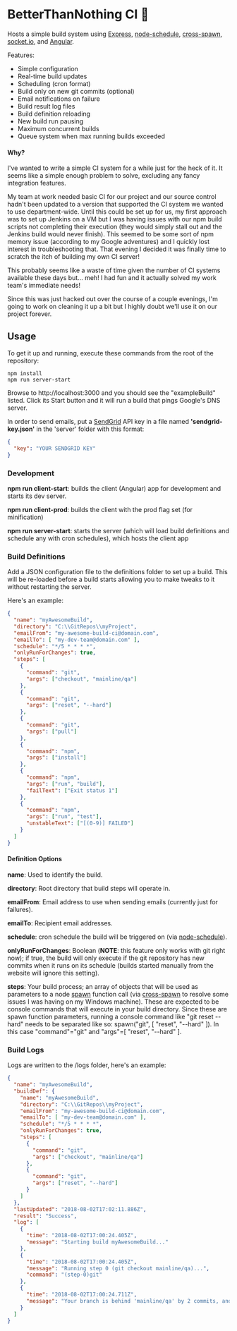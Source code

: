 # BetterThanNothing CI 🔨

Hosts a simple build system using [Express](https://expressjs.com/), [node-schedule](https://www.npmjs.com/package/node-schedule), [cross-spawn](https://www.npmjs.com/package/cross-spawn), [socket.io](https://socket.io/), and [Angular](https://angular.io/).

Features:

- Simple configuration
- Real-time build updates
- Scheduling (cron format)
- Build only on new git commits (optional)
- Email notifications on failure
- Build result log files
- Build definition reloading
- New build run pausing
- Maximum concurrent builds
- Queue system when max running builds exceeded

#### Why?

I've wanted to write a simple CI system for a while just for the heck of it. It seems like a simple enough problem to solve, excluding any fancy integration features.

My team at work needed basic CI for our project and our source control hadn't been updated to a version that supported the CI system we wanted to use department-wide. Until this could be set up for us, my first approach was to set up Jenkins on a VM but I was having issues with our npm build scripts not completing their execution (they would simply stall out and the Jenkins build would never finish). This seemed to be some sort of npm memory issue (according to my Google adventures) and I quickly lost interest in troubleshooting that. That evening I decided it was finally time to scratch the itch of building my own CI server!

This probably seems like a waste of time given the number of CI systems available these days but... meh! I had fun and it actually solved my work team's immediate needs!

Since this was just hacked out over the course of a couple evenings, I'm going to work on cleaning it up a bit but I highly doubt we'll use it on our project forever.

## Usage

To get it up and running, execute these commands from the root of the repository:

```
npm install
npm run server-start
```

Browse to http://localhost:3000 and you should see the "exampleBuild" listed. Click its Start button and it will run a build that pings Google's DNS server.

In order to send emails, put a [SendGrid](https://sendgrid.com/) API key in a file named **'sendgrid-key.json'** in the 'server' folder with this format:

```JSON
{
  "key": "YOUR SENDGRID KEY"
}
```

### Development

**npm run client-start**: builds the client (Angular) app for development and starts its dev server.

**npm run client-prod**: builds the client with the prod flag set (for minification)

**npm run server-start**: starts the server (which will load build definitions and schedule any with cron schedules), which hosts the client app

### Build Definitions

Add a JSON configuration file to the definitions folder to set up a build. This will be re-loaded before a build starts allowing you to make tweaks to it without restarting the server.

Here's an example:

```JSON
{
  "name": "myAwesomeBuild",
  "directory": "C:\\GitRepos\\myProject",
  "emailFrom": "my-awesome-build-ci@domain.com",
  "emailTo": [ "my-dev-team@domain.com" ],
  "schedule": "*/5 * * * *",
  "onlyRunForChanges": true,
  "steps": [
    {
      "command": "git",
      "args": ["checkout", "mainline/qa"]
    },
    {
      "command": "git",
      "args": ["reset", "--hard"]
    },
    {
      "command": "git",
      "args": ["pull"]
    },
    {
      "command": "npm",
      "args": ["install"]
    },
    {
      "command": "npm",
      "args": ["run", "build"],
      "failText": ["Exit status 1"]
    },
    {
      "command": "npm",
      "args": ["run", "test"],
      "unstableText": ["[(0-9)] FAILED"]
    }
  ]
}
```

#### Definition Options

**name**: Used to identify the build.

**directory**: Root directory that build steps will operate in.

**emailFrom**: Email address to use when sending emails (currently just for failures).

**emailTo**: Recipient email addresses.

**schedule**: cron schedule the build will be triggered on (via [node-schedule](https://www.npmjs.com/package/node-schedule)).

**onlyRunForChanges**: Boolean (**NOTE**: this feature only works with git right now); if true, the build will only execute if the git repository has new commits when it runs on its schedule (builds started manually from the website will ignore this setting).

**steps**: Your build process; an array of objects that will be used as parameters to a node [spawn](https://nodejs.org/api/child_process.html#child_process_child_process_spawn_command_args_options) function call (via [cross-spawn](https://www.npmjs.com/package/cross-spawn) to resolve some issues I was having on my Windows machine). These are expected to be console commands that will execute in your build directory. Since these are spawn function parameters, running a console command like "git reset --hard" needs to be separated like so: spawn("git", [ "reset", "--hard" ]). In this case "command"="git" and "args"=[ "reset", "--hard" ].

### Build Logs

Logs are written to the /logs folder, here's an example:

```JSON
{
  "name": "myAwesomeBuild",
  "buildDef": {
    "name": "myAwesomeBuild",
    "directory": "C:\\GitRepos\\myProject",
    "emailFrom": "my-awesome-build-ci@domain.com",
    "emailTo": [ "my-dev-team@domain.com" ],
    "schedule": "*/5 * * * *",
    "onlyRunForChanges": true,
    "steps": [
      {
        "command": "git",
        "args": ["checkout", "mainline/qa"]
      },
      {
        "command": "git",
        "args": ["reset", "--hard"]
      }
    ]
  },
  "lastUpdated": "2018-08-02T17:02:11.886Z",
  "result": "Success",
  "log": [
    {
      "time": "2018-08-02T17:00:24.405Z",
      "message": "Starting build myAwesomeBuild..."
    },
    {
      "time": "2018-08-02T17:00:24.405Z",
      "message": "Running step 0 (git checkout mainline/qa)...",
      "command": "(step-0)git"
    },
    {
      "time": "2018-08-02T17:00:24.711Z",
      "message": "Your branch is behind 'mainline/qa' by 2 commits, and can be fast-forwarded."
    }
  ]
}
```
